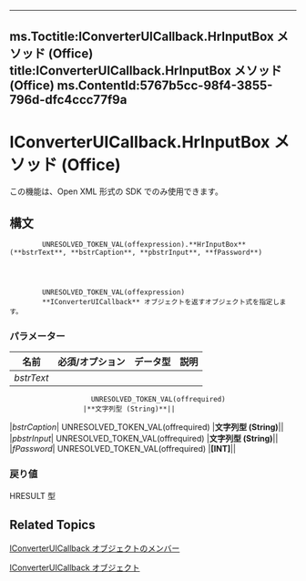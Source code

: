 

---
ms.Toctitle:IConverterUICallback.HrInputBox メソッド (Office)
title:IConverterUICallback.HrInputBox メソッド (Office)
ms.ContentId:5767b5cc-98f4-3855-796d-dfc4ccc77f9a
---
# IConverterUICallback.HrInputBox メソッド (Office)




この機能は、Open XML 形式の SDK でのみ使用できます。

## 構文

            UNRESOLVED_TOKEN_VAL(offexpression).**HrInputBox**(**bstrText**, **bstrCaption**, **pbstrInput**, **fPassword**)




            UNRESOLVED_TOKEN_VAL(offexpression)
            **IConverterUICallback** オブジェクトを返すオブジェクト式を指定します。

### パラメーター

|**名前**|**必須/オプション**|**データ型**|**説明**|
|---|---|---|---|
|*bstrText*|
                        UNRESOLVED_TOKEN_VAL(offrequired)
                      |**文字列型 (String)**||
|*bstrCaption*|
                        UNRESOLVED_TOKEN_VAL(offrequired)
                      |**文字列型 (String)**||
|*pbstrInput*|
                        UNRESOLVED_TOKEN_VAL(offrequired)
                      |**文字列型 (String)**||
|*fPassword*|
                        UNRESOLVED_TOKEN_VAL(offrequired)
                      |**[INT]**||



### 戻り値
HRESULT 型





## Related Topics

[IConverterUICallback オブジェクトのメンバー](ec3f2d9a-1b1a-ebb1-f003-e725dccc440d.md)

[IConverterUICallback オブジェクト](9e1a4016-b96a-08b7-db0c-a2e4d63e11e1.md)




